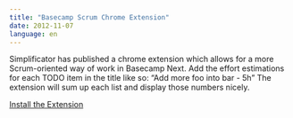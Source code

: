 ```yaml
---
title: "Basecamp Scrum Chrome Extension"
date: 2012-11-07
language: en
---
```


Simplificator has published a chrome extension which allows for a more Scrum-oriented way of work in Basecamp Next. Add the effort estimations for each TODO item in the title like so: “Add more foo into bar - 5h” The extension will sum up each list and display those numbers nicely.

[Install the Extension](https://chrome.google.com/webstore/detail/basecamp-next-scrum-calcu/geaflkjcbcedifaafakdnfpilpimigjj)
